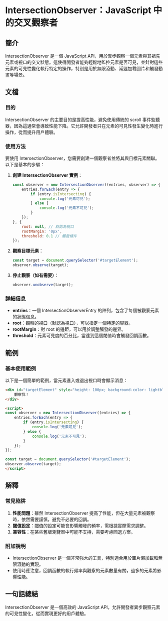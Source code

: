 <!--
Meta Description: # IntersectionObserver：JavaScript 中的交叉觀察者 ## 簡介 IntersectionObserver 是一個 JavaScript API，用於異步觀察一個元素與其祖先元素或視口的交叉狀態。這使得開發者能夠輕鬆地監控元素是否可見，並針對這些元素的可見性變化執行特定...
Meta Keywords: intersectionobserver, javascript, observer, entries, target
-->

# IntersectionObserver：JavaScript 中的交叉觀察者

## 簡介
IntersectionObserver 是一個 JavaScript API，用於異步觀察一個元素與其祖先元素或視口的交叉狀態。這使得開發者能夠輕鬆地監控元素是否可見，並針對這些元素的可見性變化執行特定的操作，特別是用於無限滾動、延遲加載圖片和觸發動畫等場景。

## 文檔
### 目的
IntersectionObserver 的主要目的是提高性能，避免使用傳統的 scroll 事件監聽器，因為這通常會導致性能下降。它允許開發者只在元素的可見性發生變化時進行操作，從而提升用戶體驗。

### 使用方法
要使用 IntersectionObserver，您需要創建一個觀察者並將其與目標元素關聯。以下是基本的步驟：

1. **創建 IntersectionObserver 實例**：
   ```javascript
   const observer = new IntersectionObserver((entries, observer) => {
       entries.forEach(entry => {
           if (entry.isIntersecting) {
               console.log('元素可見');
           } else {
               console.log('元素不可見');
           }
       });
   }, {
       root: null, // 默認為視口
       rootMargin: '0px',
       threshold: 0.1 // 觸發條件
   });
   ```

2. **觀察目標元素**：
   ```javascript
   const target = document.querySelector('#targetElement');
   observer.observe(target);
   ```

3. **停止觀察（如有需要）**：
   ```javascript
   observer.unobserve(target);
   ```

### 詳細信息
- **entries**：一個 IntersectionObserverEntry 的陣列，包含了每個被觀察元素的狀態信息。
- **root**：觀察的視口（默認為視口），可以指定一個特定的容器。
- **rootMargin**：對 root 的邊距，可以用於調整觸發的邊界。
- **threshold**：元素可見度的百分比，當達到這個閾值時會觸發回調函數。

## 範例
### 基本使用範例
以下是一個簡單的範例，當元素進入或退出視口時會顯示消息：

```html
<div id="targetElement" style="height: 100px; background-color: lightblue; margin: 50px 0;">
    觀察我！
</div>

<script>
const observer = new IntersectionObserver((entries) => {
    entries.forEach(entry => {
        if (entry.isIntersecting) {
            console.log('元素可見');
        } else {
            console.log('元素不可見');
        }
    });
});

const target = document.querySelector('#targetElement');
observer.observe(target);
</script>
```

## 解釋
### 常見陷阱
1. **性能問題**：雖然 IntersectionObserver 提高了性能，但在大量元素被觀察時，依然需要謹慎，避免不必要的回調。
2. **閾值設定**：閾值的設定可能會影響觸發的頻率，需根據實際需求調整。
3. **兼容性**：在某些舊版瀏覽器中可能不支持，需要考慮回退方案。

### 附加說明
- IntersectionObserver 是一個非常強大的工具，特別適合用於圖片懶加載和無限滾動的實現。
- 使用時應注意，回調函數的執行頻率與觀察的元素數量有關，過多的元素將影響性能。

## 一句話總結
IntersectionObserver 是一個高效的 JavaScript API，允許開發者異步觀察元素的可見性變化，從而實現更好的用戶體驗。